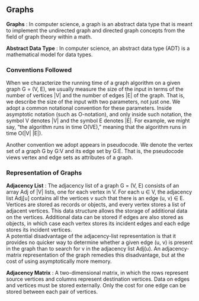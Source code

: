 <h2>Graphs</h2>

<p><b>Graphs</b> : In computer science, a graph is an abstract data type that is meant to implement the undirected graph and directed graph concepts from the field of graph theory within a math.</p>

<p><b>Abstract Data Type</b> : In computer science, an abstract data type (ADT) is a mathematical model for data types.</p>

 <h3>Conventions Followed </h3>
 <p>
 When we characterize the running time of a graph algorithm on a given graph G = (V, E), we usually measure the size of the input in terms of the number of vertices |V| and the number of edges |E| of the graph. That is, we describe the size of the input with two parameters, not just one. We adopt a common notational convention for these parameters. Inside asymptotic notation (such as O-notation), and only inside such notation, the symbol V denotes |V| and the symbol E denotes |E|. For example, we might say, “the algorithm runs in time O(VE),” meaning that the algorithm runs in time O(|V| |E|).
 <p>Another convention we adopt appears in pseudocode. We denote the vertex set of a graph G by G:V and its edge set by G:E. That is, the pseudocode views vertex and edge sets as attributes of a graph.</p>
 
 <h3>Representation of Graphs</h3>
 <p><b>Adjacency List</b> : The adjacency list of a graph G = (V, E) consists of an array Adj of |V| lists, one for each vertex in V. For each u ∈ V, the adjacency list Adj[u] contains all the vertices v such that there is an edge (u, v) ∈ E.</br>
Vertices are stored as records or objects, and every vertex stores a list of adjacent vertices. This data structure allows the storage of additional data on the vertices. Additional data can be stored if edges are also stored as objects, in which case each vertex stores its incident edges and each edge stores its incident vertices.</br>
A potential disadvantage of the adjacency-list representation is that it provides no quicker way to determine whether a given edge (u, v) is present in the graph than to search for v in the adjacency list Adj(u). An adjacency-matrix representation of the graph remedies this disadvantage, but at the cost of using asymptotically more memory.</p>
 <p><b>Adjacency Matrix</b> : A two-dimensional matrix, in which the rows represent source vertices and columns represent destination vertices. Data on edges and vertices must be stored externally. Only the cost for one edge can be stored between each pair of vertices.</p>
 

